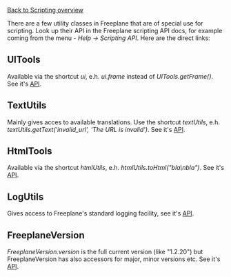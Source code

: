 [Back to Scripting overview](../scripting/Scripting.md)


There are a few utility classes in Freeplane that are of special use for scripting. Look up their API in the Freeplane scripting API docs, for example coming from the menu - *Help -> Scripting API*. Here are the direct links:

## UITools
Available via the shortcut *ui*, e.h. *ui.frame* instead of *UITools.getFrame()*. See it's [API](http://www.freeplane.org/doc/api/org/freeplane/core/ui/components/UITools.html).

## TextUtils
Mainly gives acces to available translations. Use the shortcut *textUtils*, e.h. *textUtils.getText('invalid_url', 'The URL is invalid')*. See it's [API](http://www.freeplane.org/doc/api/org/freeplane/core/util/TextUtils.html).

## HtmlTools

Available via the shortcut *htmlUtils*, e.h. *htmlUtils.toHtml("bla\nbla")*. See it's [API](http://www.freeplane.org/doc/api/org/freeplane/core/util/HtmlUtils.html).

## LogUtils

Gives access to Freeplane's standard logging facility, see it's [API](http://www.freeplane.org/doc/api/org/freeplane/core/util/LogUtils.html).

## FreeplaneVersion

*FreeplaneVersion.version* is the full current version (like "1.2.20") but FreeplaneVersion has also accessors for major, minor versions etc. See it's [API](http://www.freeplane.org/doc/api/org/freeplane/core/util/FreeplaneVersion.html).

<!-- ({Category:Script}) -->

